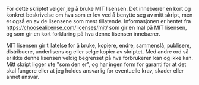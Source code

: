 For dette skriptet velger jeg å bruke MIT lisensen. Det innebærer en kort og konkret beskrivelse om hva som er lov ved å benytte seg av mitt skript, men er også en av de lisensene som mest tillatende.
Informasjonen er hentet fra https://choosealicense.com/licenses/mit/ som gir en mal på MIT lisensen, og som gir en kort forklaring på hva denne lisensen innebærer.

MIT lisensen gir tillatelse for å bruke, kopiere, endre, sammenslå, publisere, distribuere, underlisens og eller selge kopier av skriptet. Med andre ord så er ikke denne lisensen veldig begrenset på hva forbrukeren kan og ikke kan.
Mitt skript ligger ute "som den er", og har ingen form for garanti for at det skal fungere eller at jeg holdes ansvarlig for eventuelle krav, skader eller annet ansvar.